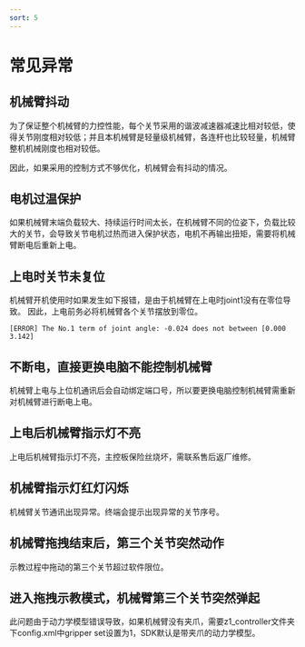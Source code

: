 ```yaml
---
sort: 5
---
```


# 常见异常

## 机械臂抖动

为了保证整个机械臂的力控性能，每个关节采用的谐波减速器减速比相对较低，使得关节刚度相对较低；并且本机械臂是轻量级机械臂，各连杆也比较轻量，机械臂整机机械刚度也相对较低。

因此，如果采用的控制方式不够优化，机械臂会有抖动的情况。

## 电机过温保护

如果机械臂末端负载较大、持续运行时间太长，在机械臂不同的位姿下，负载比较大的关节，会导致关节电机过热而进入保护状态，电机不再输出扭矩，需要将机械臂断电后重新上电。

## 上电时关节未复位

机械臂开机使用时如果发生如下报错，是由于机械臂在上电时joint1没有在零位导致。
因此，上电前务必将机械臂各个关节摆放到零位。

```text
[ERROR] The No.1 term of joint angle: -0.024 does not between [0.000 3.142]
```

## 不断电，直接更换电脑不能控制机械臂

机械臂上电与上位机通讯后会自动绑定端口号，所以要更换电脑控制机械臂需重新对机械臂进行断电上电。

## 上电后机械臂指示灯不亮

上电后机械臂指示灯不亮，主控板保险丝烧坏，需联系售后返厂维修。

## 机械臂指示灯红灯闪烁

机械臂关节通讯出现异常。终端会提示出现异常的关节序号。

## 机械臂拖拽结束后，第三个关节突然动作

示教过程中拖动的第三个关节超过软件限位。

## 进入拖拽示教模式，机械臂第三个关节突然弹起

此问题由于动力学模型错误导致，如果机械臂没有夹爪，需要z1_controller文件夹下config.xml中gripper set设置为1，SDK默认是带夹爪的动力学模型。


